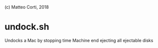 
 (c) Matteo Corti, 2018

# undock.sh

Undocks a Mac by stopping time Machine end ejecting all ejectable disks
